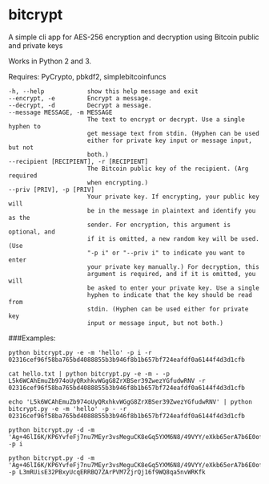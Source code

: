 # bitcrypt
A simple cli app for AES-256 encryption and decryption using Bitcoin public and private keys

Works in Python 2 and 3.

Requires: PyCrypto, pbkdf2, simplebitcoinfuncs


    -h, --help            show this help message and exit
    --encrypt, -e         Encrypt a message.
    --decrypt, -d         Decrypt a message.
    --message MESSAGE, -m MESSAGE
                          The text to encrypt or decrypt. Use a single hyphen to
                          get message text from stdin. (Hyphen can be used
                          either for private key input or message input, but not
                          both.)
    --recipient [RECIPIENT], -r [RECIPIENT]
                          The Bitcoin public key of the recipient. (Arg required
                          when encrypting.)
    --priv [PRIV], -p [PRIV]
                          Your private key. If encrypting, your public key will
                          be in the message in plaintext and identify you as the
                          sender. For encryption, this argument is optional, and
                          if it is omitted, a new random key will be used. (Use
                          "-p i" or "--priv i" to indicate you want to enter
                          your private key manually.) For decryption, this
                          argument is required, and if it is omitted, you will
                          be asked to enter your private key. Use a single
                          hyphen to indicate that the key should be read from
                          stdin. (Hyphen can be used either for private key
                          input or message input, but not both.)

###Examples:

    python bitcrypt.py -e -m 'hello' -p i -r 02316cef96f58ba765bd4088855b3b946f8b1b657bf724eafdf0a6144f4d3d1cfb

    cat hello.txt | python bitcrypt.py -e -m - -p L5k6WCAhEmuZb974oUyQRxhkvWGgG8ZrXBSer39ZwezYGfudwRNV -r 02316cef96f58ba765bd4088855b3b946f8b1b657bf724eafdf0a6144f4d3d1cfb

    echo 'L5k6WCAhEmuZb974oUyQRxhkvWGgG8ZrXBSer39ZwezYGfudwRNV' | python bitcrypt.py -e -m 'hello' -p - -r 02316cef96f58ba765bd4088855b3b946f8b1b657bf724eafdf0a6144f4d3d1cfb

    python bitcrypt.py -d -m 'Ag+46lI6K/KP6YvfeFj7nu7MEyr3vsMeguCK8eGq5YXM6N8/49VYY/eXkb65erA7b6E0ofVgzP2ETj6wLaxPYa8BsNtTtV0l28/hF5tsIGQvNalShZkZAQW8OOgtgr4ntEMlEe0ZiMLYMdTRD92Pn9aG8gcuxkAMsrOxUiGDjzYufj7RB8Vv11K48+ZhxWfVID/fTeJq1GVuyB6Up34tzEc=' -p i

    python bitcrypt.py -d -m 'Ag+46lI6K/KP6YvfeFj7nu7MEyr3vsMeguCK8eGq5YXM6N8/49VYY/eXkb65erA7b6E0ofVgzP2ETj6wLaxPYa8BsNtTtV0l28/hF5tsIGQvNalShZkZAQW8OOgtgr4ntEMlEe0ZiMLYMdTRD92Pn9aG8gcuxkAMsrOxUiGDjzYufj7RB8Vv11K48+ZhxWfVID/fTeJq1GVuyB6Up34tzEc=' -p L3mRUisE32PBxyUcqERRBQ7ZArPVM7ZjrQj16f9WQ8qa5nvWRKfk


